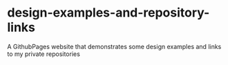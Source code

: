 # design-examples-and-repository-links

A GithubPages website that demonstrates some design examples and links to my private repositories
